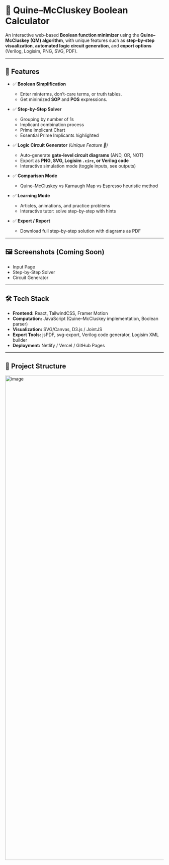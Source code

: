 # 🔢 Quine–McCluskey Boolean Calculator

An interactive web-based **Boolean function minimizer** using the **Quine–McCluskey (QM) algorithm**, with unique features such as **step-by-step visualization**, **automated logic circuit generation**, and **export options** (Verilog, Logisim, PNG, SVG, PDF).

---

## 🚀 Features

- ✅ **Boolean Simplification**
  - Enter minterms, don’t-care terms, or truth tables.
  - Get minimized **SOP** and **POS** expressions.

- ✅ **Step-by-Step Solver**
  - Grouping by number of 1s
  - Implicant combination process
  - Prime Implicant Chart
  - Essential Prime Implicants highlighted

- ✅ **Logic Circuit Generator** *(Unique Feature 🎉)*
  - Auto-generate **gate-level circuit diagrams** (AND, OR, NOT)
  - Export as **PNG, SVG, Logisim `.circ`, or Verilog code**
  - Interactive simulation mode (toggle inputs, see outputs)

- ✅ **Comparison Mode**
  - Quine–McCluskey vs Karnaugh Map vs Espresso heuristic method

- ✅ **Learning Mode**
  - Articles, animations, and practice problems
  - Interactive tutor: solve step-by-step with hints

- ✅ **Export / Report**
  - Download full step-by-step solution with diagrams as PDF

---

## 🖼️ Screenshots (Coming Soon)

- Input Page  
- Step-by-Step Solver  
- Circuit Generator  

---

## 🛠️ Tech Stack

- **Frontend:** React, TailwindCSS, Framer Motion  
- **Computation:** JavaScript (Quine–McCluskey implementation, Boolean parser)  
- **Visualization:** SVG/Canvas, D3.js / JointJS  
- **Export Tools:** jsPDF, svg-export, Verilog code generator, Logisim XML builder  
- **Deployment:** Netlify / Vercel / GitHub Pages  

---

## 📂 Project Structure
<img width="1024" height="1536" alt="image" src="https://github.com/user-attachments/assets/f53a23de-0fa8-4033-abb9-77352541c6b5" />


